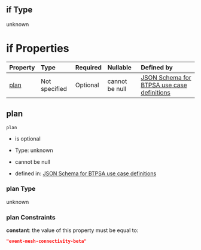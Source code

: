 ## if Type

unknown

# if Properties

| Property      | Type          | Required | Nullable       | Defined by                                                                                                                                                                                                                                  |
| :------------ | :------------ | :------- | :------------- | :------------------------------------------------------------------------------------------------------------------------------------------------------------------------------------------------------------------------------------------ |
| [plan](#plan) | Not specified | Optional | cannot be null | [JSON Schema for BTPSA use case definitions](btpsa-usecase-properties-services-items-allof-1-then-allof-40-then-allof-2-if-properties-plan.md "undefined#/properties/services/items/allOf/1/then/allOf/40/then/allOf/2/if/properties/plan") |

## plan



`plan`

*   is optional

*   Type: unknown

*   cannot be null

*   defined in: [JSON Schema for BTPSA use case definitions](btpsa-usecase-properties-services-items-allof-1-then-allof-40-then-allof-2-if-properties-plan.md "undefined#/properties/services/items/allOf/1/then/allOf/40/then/allOf/2/if/properties/plan")

### plan Type

unknown

### plan Constraints

**constant**: the value of this property must be equal to:

```json
"event-mesh-connectivity-beta"
```
